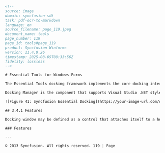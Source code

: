 ```html
<!-- 
source: image
domain: syncfusion-sdk
task: pdf-ocr-to-markdown
language: en
source_filename: page_119.jpeg
document_name: tools
page_number: 119
page_id: tools#page_119
product: Syncfusion Winforms
version: 11.4.0.26
timestamp: 2025-08-09T08:33:56Z
fidelity: lossless
-->

# Essential Tools for Windows Forms

The Essential Tools docking framework implements the core docking interactions and additionally implements certain other complex features such as multiple docking levels, nested docking, tabbed docking, tear-off tabs, auto-hide mode, and full state persistence.

Docking Manager is the component that supports Visual Studio .NET style docking / floating windows with full design-time support. The Office 2007 visual styles in blue, black, and silver color schemes can also be applied to the docking windows.

![Figure 41: Syncfusion Essential Docking](https://your-image-url.com/syncfusion_essential_docking.png)

## 3.4.1 Features

Docking window may be defined as a control that attaches itself to a host control's border, and is capable of being dragged and docked to different edges within the control and also be dragged off the host control and floated as an individual top-level window.

### Features

---

© 2013 Syncfusion. All rights reserved. 119 | Page
```

<!-- tags: [syncfusion, windows-forms, essential-tools, docking框架, visual-studio-net, design-time-support, auto-hide, full-state-persistence] keywords: [docking-manager, multiple-docking-levels, nested-docking, tabbed-docking, tear-off-tabs, auto-hide-mode, full-state-persistence, office-2007-styles, visual-styles] -->
```